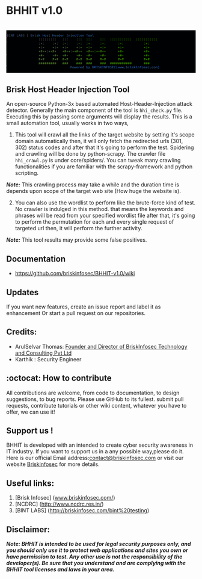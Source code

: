 # BHHIT v1.0
<br>
<img width="800" src="https://github.com/briskinfosec/BHHIT-v1.0/blob/master/images/screenshot.png" />
<br>

## Brisk Host Header Injection Tool
An open-source Python-3x based automated Host-Header-Injection attack detector. Generally the main component of the tool is `hhi_check.py` file. Executing this by passing some arguments will display the results. This is a small automation tool, usually works in two ways, 

1. This tool will crawl all the links of the target website by setting it's scope domain automatically then, it will only fetch the redirected urls (301, 302) status codes and after that it's going to perform the test. Spidering and crawling will be done by python-scrapy. The crawler file `hhi_crawl.py` is under core/spiders/. You can tweak many crawling functionalities if you are familiar with the scrapy-framework and python scripting.

***Note:*** This crawling process may take a while and the duration time is depends upon scope of the target web site (How huge the website is).

2. You can also use the wordlist to perform like the brute-force kind of test. No crawler is indulged in this method. that means the keywords and phrases will be read from your specified wordlist file after that, it's going to perform the permutation for each and every single request of targeted url then, it will perform the further activity.

***Note:*** This tool results may provide some false positives. 

## Documentation
* https://github.com/briskinfosec/BHHIT-v1.0/wiki

## Updates
If you want new features, create an issue report and label it as enhancement Or start a pull request on our repositories.

## Credits:
* ArulSelvar Thomas: [Founder and Director of BriskInfosec Technology and Consulting Pvt Ltd](https://in.linkedin.com/in/briskinfosec)
* Karthik : Security Engineer

## :octocat: How to contribute
All contributions are welcome, from code to documentation, to design suggestions, to bug reports.
Please use GitHub to its fullest. submit pull requests, contribute tutorials or other wiki content, whatever 
you have to offer, we can use it!

## Support us !
BHHIT is developed with an intended to create cyber security awareness in IT industry. If you want to support us 
in a any possible way,please do it. Here is our official Email address:contact@briskinfosec.com or visit our website [Briskinfosec](http://www.briksinfosec.com) for more details.

## Useful links:
 1. [Brisk Infosec] (www.briskinfosec.com/)
 2. [NCDRC] (http://www.ncdrc.res.in/)
 3. [BINT LABS] (http://briskinfosec.com/bint%20testing)
 
## Disclaimer:

***Note: BHHIT is intended to be used for legal security purposes only, and you should only use it to protect web applications and sites you own or have permission to test. Any other use is not the responsibility of the developer(s). Be sure that you understand and are complying with the BHHIT tool licenses and laws in your area.***
